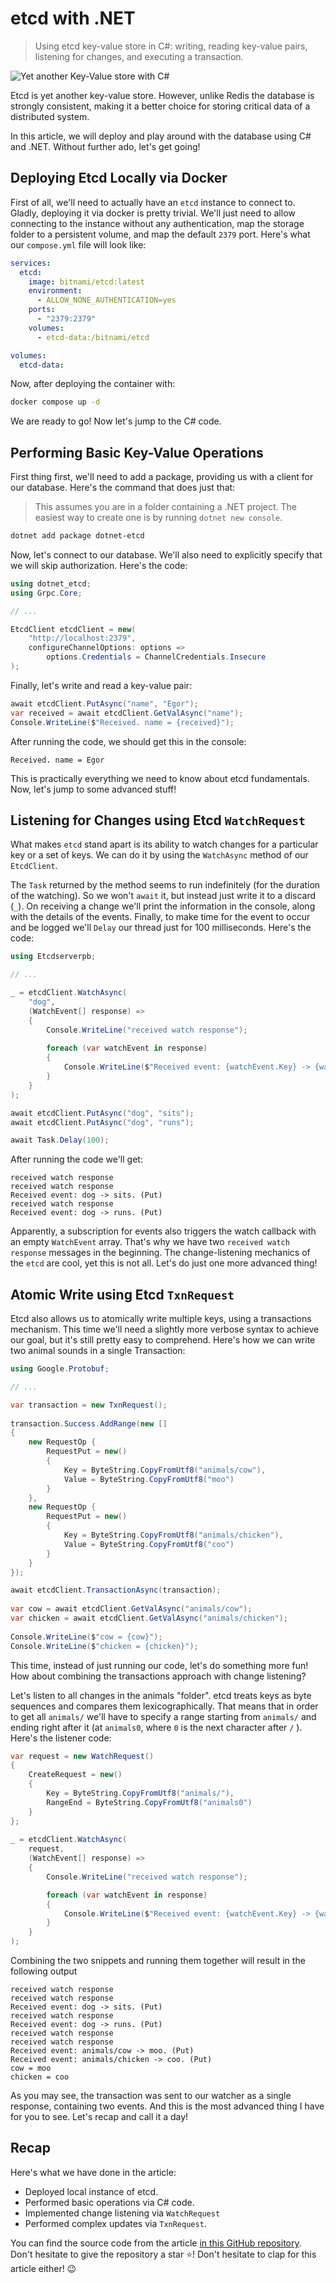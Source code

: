 # etcd with .NET

> Using etcd key-value store in C#: writing, reading key-value pairs, listening for changes, and executing a transaction.

![Yet another Key-Value store with C#](thumb.png)

Etcd is yet another key-value store. However, unlike Redis the database is strongly consistent, making it a better choice for storing critical data of a distributed system. 

In this article, we will deploy and play around with the database using C# and .NET. Without further ado, let's get going! 

## Deploying Etcd Locally via Docker

First of all, we'll need to actually have an `etcd` instance to connect to. Gladly, deploying it via docker is pretty trivial. We'll just need to allow connecting to the instance without any authentication, map the storage folder to a persistent volume, and map the default `2379` port. Here's what our `compose.yml` file will look like:

```yaml
services:
  etcd:
    image: bitnami/etcd:latest
    environment:
      - ALLOW_NONE_AUTHENTICATION=yes
    ports:
      - "2379:2379"
    volumes:
      - etcd-data:/bitnami/etcd

volumes:
  etcd-data:
```

Now, after deploying the container with:

```sh
docker compose up -d
```

We are ready to go! Now let's jump to the C# code.

## Performing Basic Key-Value Operations

First thing first, we'll need to add a package, providing us with a client for our database. Here's the command that does just that:

> This assumes you are in a folder containing a .NET project. The easiest way to create one is by running `dotnet new console`.

```sh
dotnet add package dotnet-etcd
```

Now, let's connect to our database. We'll also need to explicitly specify that we will skip authorization. Here's the code:

```csharp
using dotnet_etcd;
using Grpc.Core;

// ...

EtcdClient etcdClient = new(
    "http://localhost:2379",
    configureChannelOptions: options => 
        options.Credentials = ChannelCredentials.Insecure
);
```

Finally, let's write and read a key-value pair:

```csharp
await etcdClient.PutAsync("name", "Egor");
var received = await etcdClient.GetValAsync("name");
Console.WriteLine($"Received. name = {received}");
```

After running the code, we should get this in the console:

```text
Received. name = Egor
```

This is practically everything we need to know about etcd fundamentals. Now, let's jump to some advanced stuff!

## Listening for Changes using Etcd `WatchRequest`

What makes `etcd` stand apart is its ability to watch changes for a particular key or a set of keys. We can do it by using the `WatchAsync` method of our `EtcdClient`. 

The `Task` returned by the method seems to run indefinitely (for the duration of the watching). So we won't `await` it, but instead just write it to a discard (`_`). On receiving a change we'll print the information in the console, along with the details of the events. Finally, to make time for the event to occur and be logged we'll `Delay` our thread just for 100 milliseconds. Here's the code:

```csharp
using Etcdserverpb;

// ...

_ = etcdClient.WatchAsync(
    "dog",
    (WatchEvent[] response) =>
    {
        Console.WriteLine("received watch response");
        
        foreach (var watchEvent in response)
        {
            Console.WriteLine($"Received event: {watchEvent.Key} -> {watchEvent.Value}. ({watchEvent.Type})");
        }
    }
);

await etcdClient.PutAsync("dog", "sits");
await etcdClient.PutAsync("dog", "runs");

await Task.Delay(100);
```

After running the code we'll get:

```text
received watch response
received watch response
Received event: dog -> sits. (Put)
received watch response
Received event: dog -> runs. (Put)
```

Apparently, a subscription for events also triggers the watch callback with an empty `WatchEvent` array. That's why we have two `received watch response` messages in the beginning. The change-listening mechanics of the `etcd` are cool, yet this is not all. Let's do just one more advanced thing!

## Atomic Write using Etcd `TxnRequest`

Etcd also allows us to atomically write multiple keys, using a transactions mechanism. This time we'll need a slightly more verbose syntax to achieve our goal, but it's still pretty easy to comprehend. Here's how we can write two animal sounds in a single Transaction:

```csharp
using Google.Protobuf;

// ...

var transaction = new TxnRequest();
        
transaction.Success.AddRange(new []
{
    new RequestOp { 
        RequestPut = new()
        {
            Key = ByteString.CopyFromUtf8("animals/cow"),
            Value = ByteString.CopyFromUtf8("moo")
        } 
    },
    new RequestOp { 
        RequestPut = new()
        {
            Key = ByteString.CopyFromUtf8("animals/chicken"),
            Value = ByteString.CopyFromUtf8("coo")
        } 
    }
});

await etcdClient.TransactionAsync(transaction);
        
var cow = await etcdClient.GetValAsync("animals/cow");
var chicken = await etcdClient.GetValAsync("animals/chicken");
        
Console.WriteLine($"cow = {cow}");
Console.WriteLine($"chicken = {chicken}");
```

This time, instead of just running our code, let's do something more fun! How about combining the transactions approach with change listening?

Let's listen to all changes in the animals "folder". etcd treats keys as byte sequences and compares them lexicographically. That means that in order to get all `animals/` we'll have to specify a range starting from `animals/` and ending right after it (at `animals0`, where `0` is the next character after `/` ). Here's the listener code:

```csharp
var request = new WatchRequest()
{
    CreateRequest = new()
    {
        Key = ByteString.CopyFromUtf8("animals/"),
        RangeEnd = ByteString.CopyFromUtf8("animals0")
    }
};
        
_ = etcdClient.WatchAsync(
    request,
    (WatchEvent[] response) =>
    {
        Console.WriteLine("received watch response");

        foreach (var watchEvent in response)
        {
            Console.WriteLine($"Received event: {watchEvent.Key} -> {watchEvent.Value}. ({watchEvent.Type})");
        }
    }
);
```

Combining the two snippets and running them together will result in the following output

```text
received watch response
received watch response
Received event: dog -> sits. (Put)
received watch response
Received event: dog -> runs. (Put)
received watch response
received watch response
Received event: animals/cow -> moo. (Put)
Received event: animals/chicken -> coo. (Put)
cow = moo
chicken = coo
```

As you may see, the transaction was sent to our watcher as a single response, containing two events. And this is the most advanced thing I have for you to see. Let's recap and call it a day!

## Recap

Here's what we have done in the article:

- Deployed local instance of etcd.
- Performed basic operations via C# code.
- Implemented change listening via `WatchRequest`
- Performed complex updates via `TxnRequest`.

You can find the source code from the article [in this GitHub repository](https://github.com/astorDev/persic/blob/main/etcd/dotnet/playground/JumpStart.cs). Don't hesitate to give the repository a star ⭐! Don't hesitate to clap for this article either! 😉
